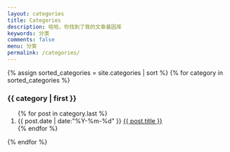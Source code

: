 ```yaml
---
layout: categories
title: Categories
description: 哈哈，你找到了我的文章基因库
keywords: 分类
comments: false
menu: 分类
permalink: /categories/
---
```


<section class="container posts-content">
{% assign sorted_categories = site.categories | sort %}
{% for category in sorted_categories %}
<h3>{{ category | first }}</h3>
<ol class="posts-list" id="{{ category[0] }}">
{% for post in category.last %}
<li class="posts-list-item">
<span class="posts-list-meta">{{ post.date | date:"%Y-%m-%d" }}</span>
<a class="posts-list-name" href="{{ site.url }}{{ post.url }}">{{ post.title }}</a>
</li>
{% endfor %}
</ol>
{% endfor %}
</section>
<!-- /section.content -->

